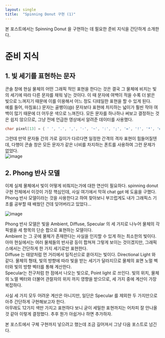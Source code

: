 ```yaml
---
layout: single
title:  "Spinning Donut 구현 (1)"
---
```


본 포스트에서는 Spinning Donut 을 구현하는 데 필요한 준비 지식을 간단하게 소개한다.
  
# 준비 지식

## 1. 빛 세기를 표현하는 문자

콘솔 창에 현실 물체의 어떤 그래픽 적인 표현을 한다는 것은 결국 그 물체에 비치는 빛의 세기에 따라 다른 문자를 채워 넣는 것이다. 이 때 문자에 여백이 적을 수록 더 밝은 빛으로 느껴지기 때문에 이를 이용해서 어느 정도 디테일한 표현을 할 수 있게 된다.  
예를 들어, 마침표(.) 문자는 골뱅이(@) 문자보다 표현에 차지하는 넓이가 훨씬 작아 여백이 많기 때문에 더 어두운 색으로 느껴진다. 모든 문자를 하나하나 써보고 결정하는 것은 쉽지 않으므로, 그냥 전에 언급한 영상에서 알려준 데이터를 사용했다.  

```cpp
char pixel[13] = { ' ', '.', ',', '-', '~', ':', ';', '=', '!', '*', '#', '$', '@' };
```

그런데 만약 문자들 간의 가로 길이가 다르다면 일정한 간격의 격자 표현이 힘들어질텐데, 다행이 콘솔 창은 모든 문자가 같은 너비를 차지하는 폰트를 사용하여 그런 문제가 없었다.  
![image](https://jm911.github.io/assets/images/230506/1.png)  

## 2. Phong 반사 모델

이제 실제 물체에서 빛이 어떻게 비춰지는가에 대한 연산이 필요하다. spinning donut 구현 전체에서 이것이 가장 핵심인데, 사실 여기에서 막혀 chat gpt 에 도움을 구했다.  
Phong 반사 모델이라는 것을 사용한다고 하여 찾아보니 부끄럽게도 내가 그래픽스 기초를 공부할 때 배웠던 건데 잊어버리고 있었다...  

![image](https://jm911.github.io/assets/images/230506/2.png)  

Phong 반사 모델은 빛을 Ambient, Diffuse, Specular 의 세 가지로 나누어 물체의 각 픽셀을 세 항목의 단순 합으로 표현하는 모델이다.  
Ambient 는 그 곳에 물체가 존재한다는 사실을 인지할 수 있게 하는 최소한의 빛이다. 아마 현실에서는 여러 물체들의 반사광 등이 합쳐져 그렇게 보이는 것이겠지만, 그래픽스에서는 간단하게 한 가지 세기로만 표현한다.  
Diffuse 는 태양처럼 먼 거리에서 일직선으로 쏟아지는 빛이다. Directional Light 와 같다. 물체의 형태, 빛의 방향에 따라 빛을 받는 세기가 달라지므로 물체의 표면 노멀 벡터와 빛의 방향 벡터를 통해 계산한다.  
Specular는 전구처럼 한 점에서 나오는 빛으로, Point light 로 쓰인다. 빛의 위치, 물체의 노멀 벡터와 더불어 관찰자의 위치 까지 영향을 받으므로, 세 가지 중에 계산이 가장 복잡하다.  
  
사실 세 가지 모두 어려운 계산은 아니지만, 일단은 Specular 를 제외한 두 가지만으로 아주 간단하게 구현해보고자 한다.  
아무래도 12가지 색만 가지고 표현하다 보니 굳이 세밀한 표현까지는 어차피 잘 안나올 것 같아 이렇게 결정했다. 추후 뭔가 아쉽거나 하면 추가하자.  
  
본 포스트에서 구체 구현까지 넣으려고 했는데 조금 길어져서 그냥 다음 포스트로 넘긴다.

